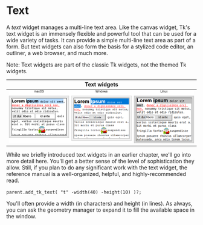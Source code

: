 # Text

A *text* widget manages a multi-line text area. Like the canvas widget, Tk's
text widget is an immensely flexible and powerful tool that can be used for a
wide variety of tasks. It can provide a simple multi-line text area as part of a
form. But text widgets can also form the basis for a stylized code editor, an
outliner, a web browser, and much more.

Note: Text widgets are part of the classic Tk widgets, not the themed Tk
widgets.

|               Text widgets                |
| :---------------------------------------: |
| ![Text widgets.](./images/w_textfull_all.png) |

While we briefly introduced text widgets in an earlier chapter, we'll go into
more detail here. You'll get a better sense of the level of sophistication they
allow. Still, if you plan to do any significant work with the text widget, the
reference manual is a well-organized, helpful, and highly-recommended read.

```rust,no_run
parent.add_tk_text( "t" -width(40) -height(10) )?;
```

You'll often provide a width (in characters) and height (in lines). As always,
you can ask the geometry manager to expand it to fill the available space in the
window.
